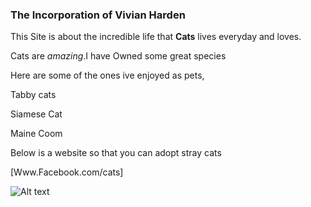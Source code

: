 
### The Incorporation of Vivian Harden ###

This Site is about the incredible life that **Cats** lives everyday and loves.

Cats are *amazing*.I have Owned some great species

Here are some of the ones ive enjoyed as pets,

Tabby cats

Siamese Cat

Maine Coom


Below is a website so that you can adopt stray cats

[Www.Facebook.com/cats]

![Alt text](/posts/path/to/img.jpg "Optional title")



